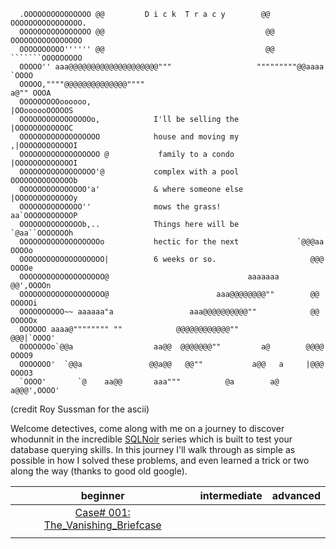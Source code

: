 ```
  .OOOOOOOOOOOOOOO @@         D i c k  T r a c y        @@ OOOOOOOOOOOOOOOO.
  OOOOOOOOOOOOOOOO @@                                    @@ OOOOOOOOOOOOOOOO
  OOOOOOOOOO'''''' @@                                    @@ ```````OOOOOOOOO
  OOOOO'' aaa@@@@@@@@@@@@@@@@@@@@"""                   """""""""@@aaaa `OOOO
  OOOOO,""""@@@@@@@@@@@@@@""""                                     a@"" OOOA
  OOOOOOOOOoooooo,                                            |OOoooooOOOOOS
  OOOOOOOOOOOOOOOOo,            I'll be selling the           |OOOOOOOOOOOOC
  OOOOOOOOOOOOOOOOOO            house and moving my          ,|OOOOOOOOOOOOI
  OOOOOOOOOOOOOOOOOO @           family to a condo           |OOOOOOOOOOOOOI
  OOOOOOOOOOOOOOOOO'@           complex with a pool          OOOOOOOOOOOOOOb
  OOOOOOOOOOOOOOO'a'            & where someone else         |OOOOOOOOOOOOOy
  OOOOOOOOOOOOOO''              mows the grass!           aa`OOOOOOOOOOOP
  OOOOOOOOOOOOOOb,..            Things here will be           `@aa``OOOOOOOh
  OOOOOOOOOOOOOOOOOOo           hectic for the next             `@@@aa OOOOo
  OOOOOOOOOOOOOOOOOOO|          6 weeks or so.                     @@@ OOOOe
  OOOOOOOOOOOOOOOOOOO@                               aaaaaaa       @@',OOOOn
  OOOOOOOOOOOOOOOOOOO@                        aaa@@@@@@@@""        @@ OOOOOi
  OOOOOOOOOO~~ aaaaaa"a                 aaa@@@@@@@@@@""            @@ OOOOOx
  OOOOOO aaaa@"""""""" ""            @@@@@@@@@@@@""               @@@|`OOOO'
  OOOOOOOo`@@a                  aa@@  @@@@@@@""         a@        @@@@ OOOO9
  OOOOOOO'  `@@a               @@a@@   @@""           a@@   a     |@@@ OOOO3
  `OOOO'       `@    aa@@       aaa"""          @a        a@     a@@@',OOOO'

```
(credit Roy Sussman for the ascii)

Welcome detectives, come along with me on a journey to discover whodunnit in the incredible [SQLNoir](https://www.sqlnoir.com/) series which is built to test your database querying skills. In this journey I'll walk through as simple as possible in how I solved these problems, and even learned a trick or two along the way (thanks to good old google). 

|                                    beginner                                    | intermediate | advanced |
| :----------------------------------------------------------------------------: | ------------ | -------- |
| [Case# 001: The_Vanishing_Briefcase](Case_001%3A%20The_Vanishing_Briefcase.md) |              |          |
|                                                                                |              |          |